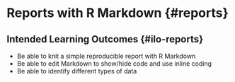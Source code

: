 # Reports with R Markdown {#reports}

## Intended Learning Outcomes {#ilo-reports}

* Be able to knit a simple reproducible report with R Markdown
* Be able to edit Markdown to show/hide code and use inline coding
* Be able to identify different types of data
